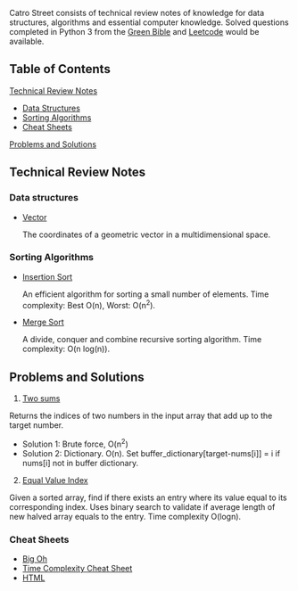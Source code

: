Catro Street consists of technical review notes of knowledge for data structures, algorithms and essential computer knowledge. Solved questions completed in Python 3 from the [Green Bible](https://www.amazon.com/Cracking-Coding-Interview-Programming-Questions/dp/0984782850/ref=sr_1_1?ie=UTF8&qid=1505751073&sr=8-1&keywords=crack+the+coding+interview) and [Leetcode](http://www.leetcode.com) would be available.

## Table of Contents 
[Technical Review Notes](#Techinical_Review_Notes)
  - [Data Structures](#Data_Structure)
  - [Sorting Algorithms](#Sorting_Algorithms)
  - [Cheat Sheets](#Cheat_Sheets)
  
[Problems and Solutions](#Problems_and_Solutions)


<a name="Techinical_Review_Notes"></a>
## Technical Review Notes

<a name="Data_Structure"></a>
### Data structures
* [Vector](https://github.com/amandazhuyilan/Castro-Street/blob/master/vector)

  The coordinates of a geometric vector in a multidimensional space.

<a name="Sorting_Algorithms"></a>
### Sorting Algorithms
* [Insertion Sort](https://github.com/amandazhuyilan/Castro-Street/blob/master/InsertionSort.py)

  An efficient algorithm for sorting a small number of elements. Time complexity: Best O(n), Worst: O(n<sup>2</sup>).

* [Merge Sort](https://github.com/amandazhuyilan/Castro-Street/blob/master/MergeSort.py)

  A divide, conquer and combine recursive sorting algorithm. Time complexity: O(n log(n)).

<a name="Problems_and_Solutions"></a>
## Problems and Solutions
1. [Two sums](https://github.com/amandazhuyilan/Castro-Street/blob/master/twoSums.py)

  Returns the indices of two numbers in the input array that add up to the target number.

* Solution 1: Brute force, O(n<sup>2</sup>) 
* Solution 2: Dictionary. O(n). Set buffer_dictionary[target-nums[i]] = i if nums[i] not in buffer dictionary.  

2. [Equal Value Index](https://github.com/amandazhuyilan/Castro-Street/blob/master/equalIndexValue.py)

  Given a sorted array, find if there exists an entry where its value equal to its corresponding index. Uses binary search to validate if average length of new halved array equals to the entry. Time complexity O(logn).


<a name= "Cheat_Sheets"></a>
### Cheat Sheets
  - [Big Oh](http://bigocheatsheet.com/)
  - [Time Complexity Cheat Sheet](https://www.packtpub.com/sites/default/files/downloads/4874OS_Appendix_Big_O_Cheat_Sheet.pdf)
  - [HTML](http://www.simplehtmlguide.com/cheatsheet.php)
